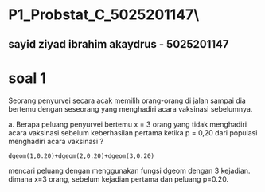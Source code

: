 # P1_Probstat_C_5025201147\
## sayid ziyad ibrahim akaydrus - 5025201147

# soal 1
Seorang penyurvei secara acak memilih orang-orang di jalan sampai dia bertemu dengan
seseorang yang menghadiri acara vaksinasi sebelumnya.

a. Berapa peluang penyurvei bertemu x = 3 orang yang tidak menghadiri acara vaksinasi
sebelum keberhasilan pertama ketika p = 0,20 dari populasi menghadiri acara vaksinasi ?
 ```
 dgeom(1,0.20)+dgeom(2,0.20)+dgeom(3,0.20)
```
mencari peluang dengan menggunakan fungsi dgeom dengan 3 kejadian. dimana x=3 orang, sebelum kejadian pertama dan peluang p=0.20.


